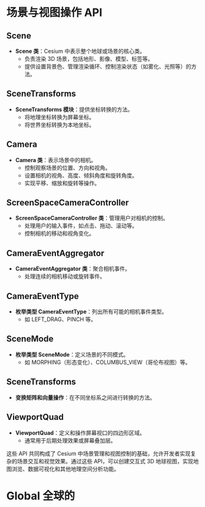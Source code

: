 # 场景与视图操作 API

## Scene

- **Scene 类**：Cesium 中表示整个地球或场景的核心类。
  - 负责渲染 3D 场景，包括地形、影像、模型、标签等。
  - 提供设置背景色、管理渲染循环、控制渲染状态（如雾化、光照等）的方法。

## SceneTransforms

- **SceneTransforms 模块**：提供坐标转换的方法。
  - 将地理坐标转换为屏幕坐标。
  - 将世界坐标转换为本地坐标。

## Camera

- **Camera 类**：表示场景中的相机。
  - 控制观察场景的位置、方向和视角。
  - 设置相机的视角、高度、倾斜角度和旋转角度。
  - 实现平移、缩放和旋转等操作。

## ScreenSpaceCameraController

- **ScreenSpaceCameraController 类**：管理用户对相机的控制。
  - 处理用户的输入事件，如点击、拖动、滚动等。
  - 控制相机的移动和视角变化。

## CameraEventAggregator

- **CameraEventAggregator 类**：聚合相机事件。
  - 处理连续的相机移动或旋转事件。

## CameraEventType

- **枚举类型 CameraEventType**：列出所有可能的相机事件类型。
  - 如 LEFT_DRAG、PINCH 等。

## SceneMode

- **枚举类型 SceneMode**：定义场景的不同模式。
  - 如 MORPHING（形态变化）、COLUMBUS_VIEW（哥伦布视图）等。

## SceneTransforms

- **变换矩阵和向量操作**：在不同坐标系之间进行转换的方法。

## ViewportQuad

- **ViewportQuad**：定义和操作屏幕视口的四边形区域。
  - 通常用于后期处理效果或屏幕叠加层。

这些 API 共同构成了 Cesium 中场景管理和视图控制的基础，允许开发者实现复杂的场景交互和视觉效果。通过这些 API，可以创建交互式 3D 地球视图，实现地图浏览、数据可视化和其他地理空间分析功能。

# Global 全球的
